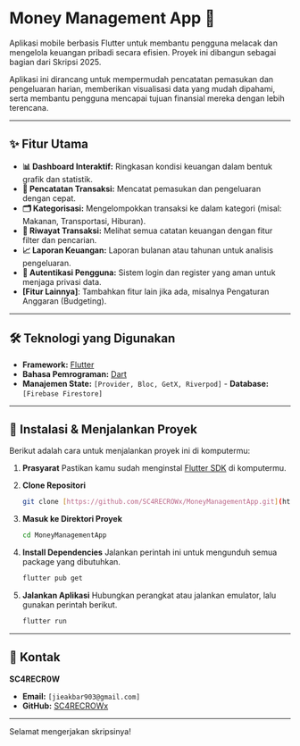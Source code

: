 # Money Management App 💸

Aplikasi mobile berbasis Flutter untuk membantu pengguna melacak dan mengelola keuangan pribadi secara efisien. Proyek ini dibangun sebagai bagian dari Skripsi 2025.

Aplikasi ini dirancang untuk mempermudah pencatatan pemasukan dan pengeluaran harian, memberikan visualisasi data yang mudah dipahami, serta membantu pengguna mencapai tujuan finansial mereka dengan lebih terencana.

---

## ✨ Fitur Utama

-   **📊 Dashboard Interaktif:** Ringkasan kondisi keuangan dalam bentuk grafik dan statistik.
-   **💸 Pencatatan Transaksi:** Mencatat pemasukan dan pengeluaran dengan cepat.
-   **🗂️ Kategorisasi:** Mengelompokkan transaksi ke dalam kategori (misal: Makanan, Transportasi, Hiburan).
-   **📜 Riwayat Transaksi:** Melihat semua catatan keuangan dengan fitur filter dan pencarian.
-   **📈 Laporan Keuangan:** Laporan bulanan atau tahunan untuk analisis pengeluaran.
-   **🔐 Autentikasi Pengguna:** Sistem login dan register yang aman untuk menjaga privasi data.
-   **[Fitur Lainnya]**: Tambahkan fitur lain jika ada, misalnya Pengaturan Anggaran (Budgeting).

---

## 🛠️ Teknologi yang Digunakan

-   **Framework:** [Flutter](https://flutter.dev/)
-   **Bahasa Pemrograman:** [Dart](https://dart.dev/)
-   **Manajemen State:** `[Provider, Bloc, GetX, Riverpod]` -   **Database:** `[Firebase Firestore]`

---

## 🚀 Instalasi & Menjalankan Proyek

Berikut adalah cara untuk menjalankan proyek ini di komputermu:

1.  **Prasyarat**
    Pastikan kamu sudah menginstal [Flutter SDK](https://flutter.dev/docs/get-started/install) di komputermu.

2.  **Clone Repositori**
    ```bash
    git clone [https://github.com/SC4RECROWx/MoneyManagementApp.git](https://github.com/SC4RECROWx/MoneyManagementApp.git)
    ```

3.  **Masuk ke Direktori Proyek**
    ```bash
    cd MoneyManagementApp
    ```

4.  **Install Dependencies**
    Jalankan perintah ini untuk mengunduh semua package yang dibutuhkan.
    ```bash
    flutter pub get
    ```

5.  **Jalankan Aplikasi**
    Hubungkan perangkat atau jalankan emulator, lalu gunakan perintah berikut.
    ```bash
    flutter run
    ```

---

## 👤 Kontak

**SC4RECR0W**

-   **Email:** `[jieakbar903@gmail.com]`
-   **GitHub:** [SC4RECROWx](https://github.com/SC4RECROWx)

---

Selamat mengerjakan skripsinya!

